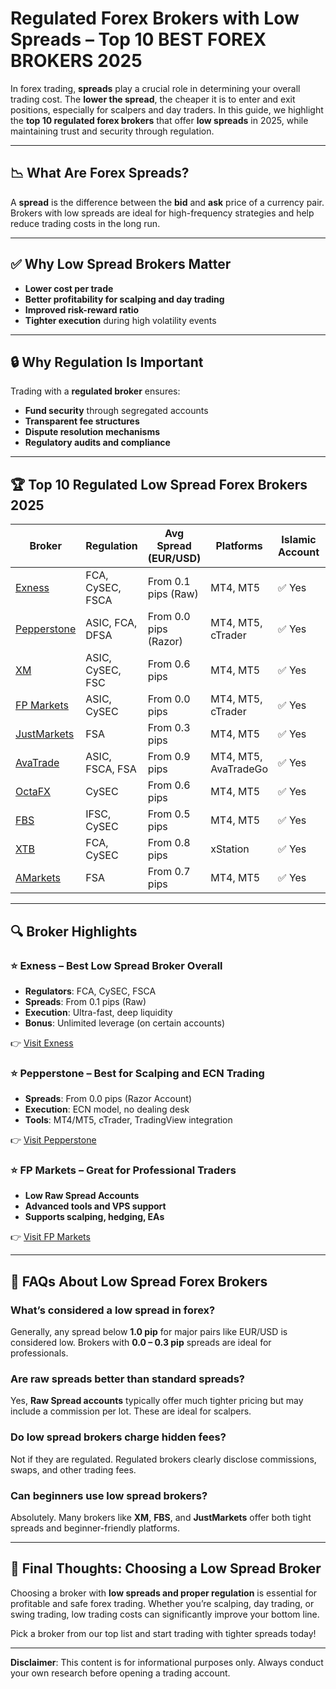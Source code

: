 # Regulated Forex Brokers with Low Spreads – Top 10 BEST FOREX BROKERS 2025

In forex trading, **spreads** play a crucial role in determining your overall trading cost. The **lower the spread**, the cheaper it is to enter and exit positions, especially for scalpers and day traders. In this guide, we highlight the **top 10 regulated forex brokers** that offer **low spreads** in 2025, while maintaining trust and security through regulation.

---

## 📉 What Are Forex Spreads?

A **spread** is the difference between the **bid** and **ask** price of a currency pair. Brokers with low spreads are ideal for high-frequency strategies and help reduce trading costs in the long run.

---

## ✅ Why Low Spread Brokers Matter

* **Lower cost per trade**
* **Better profitability for scalping and day trading**
* **Improved risk-reward ratio**
* **Tighter execution** during high volatility events

---

## 🔒 Why Regulation Is Important

Trading with a **regulated broker** ensures:

* **Fund security** through segregated accounts
* **Transparent fee structures**
* **Dispute resolution mechanisms**
* **Regulatory audits and compliance**

---

## 🏆 Top 10 Regulated Low Spread Forex Brokers 2025

| Broker                                                                                                 | Regulation       | Avg Spread (EUR/USD)  | Platforms            | Islamic Account | Link Web                                                                                               |
| ------------------------------------------------------------------------------------------------------ | ---------------- | --------------------- | -------------------- | --------------- | ------------------------------------------------------------------------------------------------------ |
| [Exness](https://one.exnesstrack.org/a/english23)                                                      | FCA, CySEC, FSCA | From 0.1 pips (Raw)   | MT4, MT5             | ✅ Yes           | [Exness](https://one.exnesstrack.org/a/english23)                                                      |
| [Pepperstone](https://trk.pepperstonepartners.com/aff_c?offer_id=367&aff_id=33954)                     | ASIC, FCA, DFSA  | From 0.0 pips (Razor) | MT4, MT5, cTrader    | ✅ Yes           | [Pepperstone](https://trk.pepperstonepartners.com/aff_c?offer_id=367&aff_id=33954)                     |
| [XM](https://clicks.pipaffiliates.com/c?c=589901&l=en&p=0)                                             | ASIC, CySEC, FSC | From 0.6 pips         | MT4, MT5             | ✅ Yes           | [XM](https://clicks.pipaffiliates.com/c?c=589901&l=en&p=0)                                             |
| [FP Markets](https://www.fpmarkets.com/?redir=stv&fpm-affiliate-utm-source=IB&fpm-affiliate-agt=56244) | ASIC, CySEC      | From 0.0 pips         | MT4, MT5, cTrader    | ✅ Yes           | [FP Markets](https://www.fpmarkets.com/?redir=stv&fpm-affiliate-utm-source=IB&fpm-affiliate-agt=56244) |
| [JustMarkets](https://one.justmarkets.link/a/79iqw0j6nj)                                               | FSA              | From 0.3 pips         | MT4, MT5             | ✅ Yes           | [JustMarkets](https://one.justmarkets.link/a/79iqw0j6nj)                                               |
| [AvaTrade](https://www.avatrade.com?versionId=10301&tag=194438)                                        | ASIC, FSCA, FSA  | From 0.9 pips         | MT4, MT5, AvaTradeGo | ✅ Yes           | [AvaTrade](https://www.avatrade.com?versionId=10301&tag=194438)                                        |
| [OctaFX](https://my.octafx.com/open-account/?refid=ib35647800)                                         | CySEC            | From 0.6 pips         | MT4, MT5             | ✅ Yes           | [OctaFX](https://my.octafx.com/open-account/?refid=ib35647800)                                         |
| [FBS](https://fbs.partners?ibl=587836&ibp=21398815)                                                    | IFSC, CySEC      | From 0.5 pips         | MT4, MT5             | ✅ Yes           | [FBS](https://fbs.partners?ibl=587836&ibp=21398815)                                                    |
| [XTB](https://link-pso.xtb.com/pso/zrUCY)                                                              | FCA, CySEC       | From 0.8 pips         | xStation             | ✅ Yes           | [XTB](https://link-pso.xtb.com/pso/zrUCY)                                                              |
| [AMarkets](https://amarketstrading.co/?g=WNRAN9)                                                       | FSA              | From 0.7 pips         | MT4, MT5             | ✅ Yes           | [AMarkets](https://amarketstrading.co/?g=WNRAN9)                                                       |

---

## 🔍 Broker Highlights

### ⭐ Exness – Best Low Spread Broker Overall

* **Regulators**: FCA, CySEC, FSCA
* **Spreads**: From 0.1 pips (Raw)
* **Execution**: Ultra-fast, deep liquidity
* **Bonus**: Unlimited leverage (on certain accounts)

👉 [Visit Exness](https://one.exnesstrack.org/a/english23)

### ⭐ Pepperstone – Best for Scalping and ECN Trading

* **Spreads**: From 0.0 pips (Razor Account)
* **Execution**: ECN model, no dealing desk
* **Tools**: MT4/MT5, cTrader, TradingView integration

👉 [Visit Pepperstone](https://trk.pepperstonepartners.com/aff_c?offer_id=367&aff_id=33954)

### ⭐ FP Markets – Great for Professional Traders

* **Low Raw Spread Accounts**
* **Advanced tools and VPS support**
* **Supports scalping, hedging, EAs**

👉 [Visit FP Markets](https://www.fpmarkets.com/?redir=stv&fpm-affiliate-utm-source=IB&fpm-affiliate-agt=56244)

---

## 📘 FAQs About Low Spread Forex Brokers

### What’s considered a low spread in forex?

Generally, any spread below **1.0 pip** for major pairs like EUR/USD is considered low. Brokers with **0.0 – 0.3 pip** spreads are ideal for professionals.

### Are raw spreads better than standard spreads?

Yes, **Raw Spread accounts** typically offer much tighter pricing but may include a commission per lot. These are ideal for scalpers.

### Do low spread brokers charge hidden fees?

Not if they are regulated. Regulated brokers clearly disclose commissions, swaps, and other trading fees.

### Can beginners use low spread brokers?

Absolutely. Many brokers like **XM**, **FBS**, and **JustMarkets** offer both tight spreads and beginner-friendly platforms.

---

## 🧭 Final Thoughts: Choosing a Low Spread Broker

Choosing a broker with **low spreads and proper regulation** is essential for profitable and safe forex trading. Whether you’re scalping, day trading, or swing trading, low trading costs can significantly improve your bottom line.

Pick a broker from our top list and start trading with tighter spreads today!

---

**Disclaimer**: This content is for informational purposes only. Always conduct your own research before opening a trading account.
